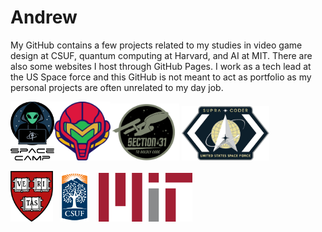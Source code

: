 # Andrew
My GitHub contains a few projects related to my studies in video game design at CSUF, quantum computing at Harvard, and AI at MIT. There are also some websites I host through GitHub Pages. I work as a tech lead at the US Space force and this GitHub is not meant to act as portfolio as my personal projects are often unrelated to my day job.


<img src="spacecamp.png" width="70"/><img src="metroid.png" width="90"/><img src="section31.png" width="110"/>
<img src="supracoders.png" width="140"/>

<img src="harv.png" width="68"/>&nbsp;&nbsp;&nbsp;<img src="csuf.png" width="45"/>&nbsp;&nbsp;&nbsp;&nbsp;<img src="mit.png" width="150"/>
